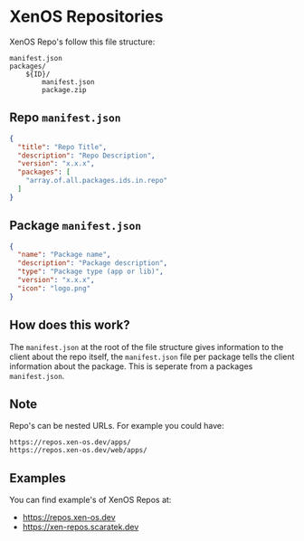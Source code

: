 # XenOS Repositories
XenOS Repo's follow this file structure:
```
manifest.json
packages/
    ${ID}/
        manifest.json
        package.zip
```

## Repo `manifest.json`
```json
{
  "title": "Repo Title",
  "description": "Repo Description",
  "version": "x.x.x",
  "packages": [
    "array.of.all.packages.ids.in.repo"
  ]
}
```

## Package `manifest.json`
```json
{
  "name": "Package name",
  "description": "Package description",
  "type": "Package type (app or lib)",
  "version": "x.x.x",
  "icon": "logo.png"
}
```

## How does this work?
The `manifest.json` at the root of the file structure gives information to the client about the repo itself, the `manifest.json` file per package tells the client information about the package. This is seperate from a packages `manifest.json`.

## Note
Repo's can be nested URLs. For example you could have:
```
https://repos.xen-os.dev/apps/
https://repos.xen-os.dev/web/apps/
```

## Examples
You can find example's of XenOS Repos at:
- https://repos.xen-os.dev
- https://xen-repos.scaratek.dev